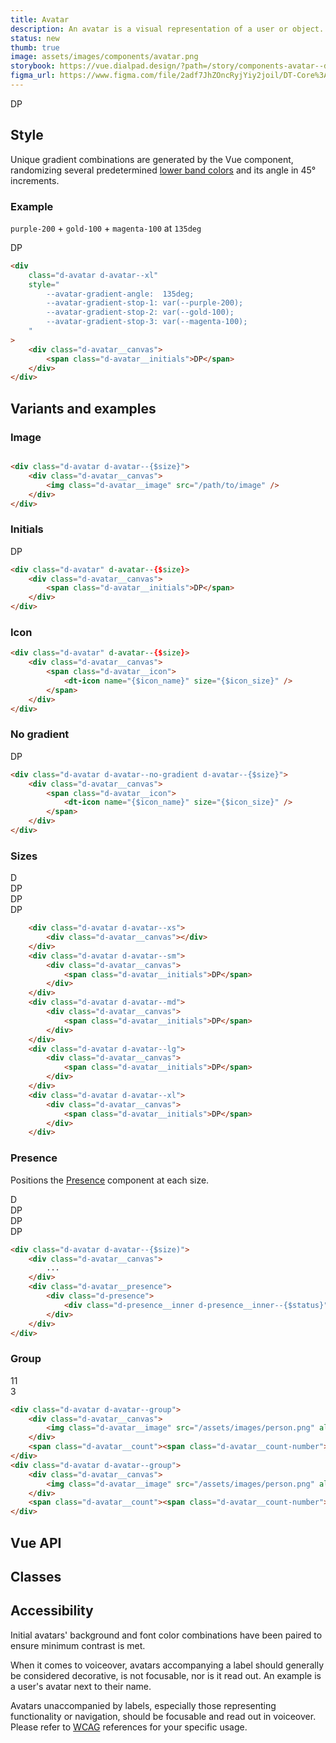 ```yaml
---
title: Avatar
description: An avatar is a visual representation of a user or object.
status: new
thumb: true
image: assets/images/components/avatar.png
storybook: https://vue.dialpad.design/?path=/story/components-avatar--default
figma_url: https://www.figma.com/file/2adf7JhZOncRyjYiy2joil/DT-Core%3A-Components-7?node-id=8918%3A21289&viewport=137%2C605%2C0.46&t=xHutRjwo1o5zMTgT-11
---
```


<code-well-header>
    <div class="d-d-inline-flex d-ai-center d-flow8">
        <div class="d-avatar d-avatar--md">
            <div class="d-avatar__canvas">
                <img class="d-avatar__image" src="/assets/images/person.png" alt=""/>
            </div>
            <div class="d-avatar__presence">
                <example-presence presence="active"/>
            </div>
        </div>
        <div class="d-avatar d-avatar--md">
            <div class="d-avatar__canvas">
                <span class="d-avatar__initials">DP</span>
            </div>
            <div class="d-avatar__presence">
                <example-presence presence="busy"/>
            </div>
        </div>
        <div class="d-avatar d-avatar--md">
            <div class="d-avatar__canvas">
                <span class="d-avatar__icon">
                    <dt-icon name="video" size="300" />
                </span>
            </div>
            <div class="d-avatar__presence">
                <example-presence presence="away"/>
            </div>
        </div>
    </div>
</code-well-header>

<!-- <component-combinator component-name="DtAvatar" /> -->

## Style

Unique gradient combinations are generated by the Vue component, randomizing several predetermined [lower band colors](/design/colors/#base-palette) and its angle in 45° increments.

### Example

`purple-200` + `gold-100` + `magenta-100` at `135deg`

<code-well-header>
    <div
        class="d-avatar d-avatar--xl"
        style="
            --avatar-gradient-angle:  135deg;
            --avatar-gradient-stop-1: var(--purple-200);
            --avatar-gradient-stop-2: var(--gold-100);
            --avatar-gradient-stop-3: var(--magenta-100);
        "
    >
        <div class="d-avatar__canvas">
            <span class="d-avatar__initials">DP</span>
        </div>
    </div>
</code-well-header>

```html
<div
    class="d-avatar d-avatar--xl"
    style="
        --avatar-gradient-angle:  135deg;
        --avatar-gradient-stop-1: var(--purple-200);
        --avatar-gradient-stop-2: var(--gold-100);
        --avatar-gradient-stop-3: var(--magenta-100);
    "
>
    <div class="d-avatar__canvas">
        <span class="d-avatar__initials">DP</span>
    </div>
</div>
```

## Variants and examples

### Image

<code-well-header>
    <div class="d-avatar d-avatar--md">
        <div class="d-avatar__canvas">
            <img class="d-avatar__image" src="/assets/images/person.png" alt=""/>
        </div>
    </div>
</code-well-header>

```html
<div class="d-avatar d-avatar--{$size}">
    <div class="d-avatar__canvas">
        <img class="d-avatar__image" src="/path/to/image" />
    </div>
</div>
```

### Initials

<code-well-header>
    <div class="d-avatar d-avatar--md">
        <div class="d-avatar__canvas">
            <span class="d-avatar__initials">DP</span>
        </div>
    </div>
</code-well-header>

```html
<div class="d-avatar" d-avatar--{$size}>
    <div class="d-avatar__canvas">
        <span class="d-avatar__initials">DP</span>
    </div>
</div>
```

### Icon

<code-well-header>
    <div class="d-avatar d-avatar--md">
        <div class="d-avatar__canvas">
            <span class="d-avatar__icon">
                <dt-icon name="video" size="300" />
            </span>
        </div>
    </div>
</code-well-header>

```html
<div class="d-avatar" d-avatar--{$size}>
    <div class="d-avatar__canvas">
        <span class="d-avatar__icon">
            <dt-icon name="{$icon_name}" size="{$icon_size}" />
        </span>
    </div>
</div>
```

### No gradient

<code-well-header>
    <div class="d-d-inline-flex d-ai-center d-flow8">
        <div class="d-avatar d-avatar--no-gradient d-avatar--md">
            <div class="d-avatar__canvas">
                <span class="d-avatar__icon">
                    <dt-icon name="video" size="300" />
                </span>
            </div>
        </div>
        <div class="d-avatar d-avatar--no-gradient d-avatar--md">
            <div class="d-avatar__canvas">
                <span class="d-avatar__initials">DP</span>
            </div>
        </div>
    </div>
</code-well-header>

```html
<div class="d-avatar d-avatar--no-gradient d-avatar--{$size}">
    <div class="d-avatar__canvas">
        <span class="d-avatar__icon">
            <dt-icon name="{$icon_name}" size="{$icon_size}" />
        </span>
    </div>
</div>
```

### Sizes

<code-well-header>
    <div class="d-d-inline-flex d-ai-center d-flow8">
        <div class="d-avatar d-avatar--xs">
            <div class="d-avatar__canvas"></div>
        </div>
        <div class="d-avatar d-avatar--sm">
            <div class="d-avatar__canvas">
                <span class="d-avatar__initials">D</span>
            </div>
        </div>
        <div class="d-avatar d-avatar--md">
            <div class="d-avatar__canvas">
                <span class="d-avatar__initials">DP</span>
            </div>
        </div>
        <div class="d-avatar d-avatar--lg">
            <div class="d-avatar__canvas">
                <span class="d-avatar__initials">DP</span>
            </div>
        </div>
        <div class="d-avatar d-avatar--xl">
            <div class="d-avatar__canvas">
                <span class="d-avatar__initials">DP</span>
            </div>
        </div>
    </div>
</code-well-header>

```html
    <div class="d-avatar d-avatar--xs">
        <div class="d-avatar__canvas"></div>
    </div>
    <div class="d-avatar d-avatar--sm">
        <div class="d-avatar__canvas">
            <span class="d-avatar__initials">DP</span>
        </div>
    </div>
    <div class="d-avatar d-avatar--md">
        <div class="d-avatar__canvas">
            <span class="d-avatar__initials">DP</span>
        </div>
    </div>
    <div class="d-avatar d-avatar--lg">
        <div class="d-avatar__canvas">
            <span class="d-avatar__initials">DP</span>
        </div>
    </div>
    <div class="d-avatar d-avatar--xl">
        <div class="d-avatar__canvas">
            <span class="d-avatar__initials">DP</span>
        </div>
    </div>
```

### Presence

Positions the [Presence](/components/presence.html) component at each size.

<code-well-header>
    <div class="d-d-inline-flex d-ai-center d-flow8">
        <div class="d-avatar d-avatar--xs">
            <div class="d-avatar__canvas">
                <img class="d-avatar__image" src="/assets/images/person.png" alt=""/>
            </div>
            <div class="d-avatar__presence">
                <example-presence presence="active"/>
            </div>
        </div>
        <div class="d-avatar d-avatar--sm">
            <div class="d-avatar__canvas">
                <img class="d-avatar__image" src="/assets/images/person.png" alt=""/>
            </div>
            <div class="d-avatar__presence">
                <example-presence presence="active"/>
            </div>
        </div>
        <div class="d-avatar d-avatar--md">
            <div class="d-avatar__canvas">
                <img class="d-avatar__image" src="/assets/images/person.png" alt=""/>
            </div>
            <div class="d-avatar__presence">
                <example-presence presence="busy"/>
            </div>
        </div>
        <div class="d-avatar d-avatar--lg">
            <div class="d-avatar__canvas">
                <img class="d-avatar__image" src="/assets/images/person.png" alt=""/>
            </div>
            <div class="d-avatar__presence">
                <example-presence presence="offline"/>
            </div>
        </div>
        <div class="d-avatar d-avatar--xl">
            <div class="d-avatar__canvas">
                <img class="d-avatar__image" src="/assets/images/person.png" alt=""/>
            </div>
            <div class="d-avatar__presence">
                <example-presence presence="offline"/>
            </div>
        </div>
    </div>
    <div class="d-d-inline-flex d-ai-center d-flow8">
        <div class="d-avatar d-avatar--xs">
            <div class="d-avatar__canvas"></div>
            <div class="d-avatar__presence">
                <example-presence presence="active"/>
            </div>
        </div>
        <div class="d-avatar d-avatar--sm">
            <div class="d-avatar__canvas">
                <span class="d-avatar__initials">D</span>
            </div>
            <div class="d-avatar__presence">
                <example-presence presence="active"/>
            </div>
        </div>
        <div class="d-avatar d-avatar--md">
            <div class="d-avatar__canvas">
                <span class="d-avatar__initials">DP</span>
            </div>
            <div class="d-avatar__presence">
                <example-presence presence="busy"/>
            </div>
        </div>
        <div class="d-avatar d-avatar--lg">
            <div class="d-avatar__canvas">
                <span class="d-avatar__initials">DP</span>
            </div>
            <div class="d-avatar__presence">
                <example-presence presence="away"/>
            </div>
        </div>
        <div class="d-avatar d-avatar--xl">
            <div class="d-avatar__canvas">
                <span class="d-avatar__initials">DP</span>
            </div>
            <div class="d-avatar__presence">
                <example-presence presence="away"/>
            </div>
        </div>
    </div>
    <div class="d-d-inline-flex d-ai-center d-flow8">
        <div class="d-avatar d-avatar--xs">
            <div class="d-avatar__canvas"></div>
            <div class="d-avatar__presence">
                <example-presence presence="busy"/>
            </div>
        </div>
        <div class="d-avatar d-avatar--sm">
            <div class="d-avatar__canvas">
                <span class="d-avatar__icon">
                    <dt-icon name="video" size="200" />
                </span>
            </div>
            <div class="d-avatar__presence">
                <example-presence presence="away"/>
            </div>
        </div>
        <div class="d-avatar d-avatar--md">
            <div class="d-avatar__canvas">
                <span class="d-avatar__icon">
                    <dt-icon name="video" size="300" />
                </span>
            </div>
            <div class="d-avatar__presence">
                <example-presence presence="offline"/>
            </div>
        </div>
        <div class="d-avatar d-avatar--lg">
            <div class="d-avatar__canvas">
                <span class="d-avatar__icon">
                    <dt-icon name="video" size="500" />
                </span>
            </div>
            <div class="d-avatar__presence">
                <example-presence presence="active"/>
            </div>
        </div>
        <div class="d-avatar d-avatar--xl">
            <div class="d-avatar__canvas">
                <span class="d-avatar__icon">
                    <dt-icon name="video" size="600" />
                </span>
            </div>
            <div class="d-avatar__presence">
                <example-presence presence="active"/>
            </div>
        </div>
    </div>
</code-well-header>

```html
<div class="d-avatar d-avatar--{$size)">
    <div class="d-avatar__canvas">
        ...
    </div>
    <div class="d-avatar__presence">
        <div class="d-presence">
            <div class="d-presence__inner d-presence__inner--{$status}"></div>
        </div>
    </div>
</div>
```

### Group

<code-well-header>
    <div class="d-d-inline-flex d-ai-center d-flow8">
        <div class="d-avatar d-avatar--group">
            <div class="d-avatar__canvas">
                <img class="d-avatar__image" src="/assets/images/person.png" alt=""/>
            </div>
            <span class="d-avatar__count"><span class="d-avatar__count-number">11</span></span>
        </div>
        <div class="d-avatar d-avatar--group">
            <div class="d-avatar__canvas">
                <img class="d-avatar__image" src="/assets/images/person.png" alt=""/>
            </div>
            <span class="d-avatar__count"><span class="d-avatar__count-number">3</span></span>
        </div>
    </div>
</code-well-header>

```html
<div class="d-avatar d-avatar--group">
    <div class="d-avatar__canvas">
        <img class="d-avatar__image" src="/assets/images/person.png" alt=""/>
    </div>
    <span class="d-avatar__count"><span class="d-avatar__count-number">12</span></span>
</div>
<div class="d-avatar d-avatar--group">
    <div class="d-avatar__canvas">
        <img class="d-avatar__image" src="/assets/images/person.png" alt=""/>
    </div>
    <span class="d-avatar__count"><span class="d-avatar__count-number">1</span></span>
</div>
```

## Vue API

<component-vue-api component-name="avatar" />

## Classes

<component-class-table component-name="avatar"></component-class-table>

## Accessibility

Initial avatars' background and font color combinations have been paired to ensure minimum contrast is met.

When it comes to voiceover, avatars accompanying a label should generally be considered decorative,
is not focusable, nor is it read out. An example is a user's avatar next to their name.

Avatars unaccompanied by labels, especially those representing functionality or navigation, should be focusable and
read out in voiceover. Please refer
to [WCAG](https://www.w3.org/WAI/tutorials/images/decorative) references for
your specific usage.

<script setup>
import ExamplePresence from '@exampleComponents/ExamplePresence.vue';
</script>
